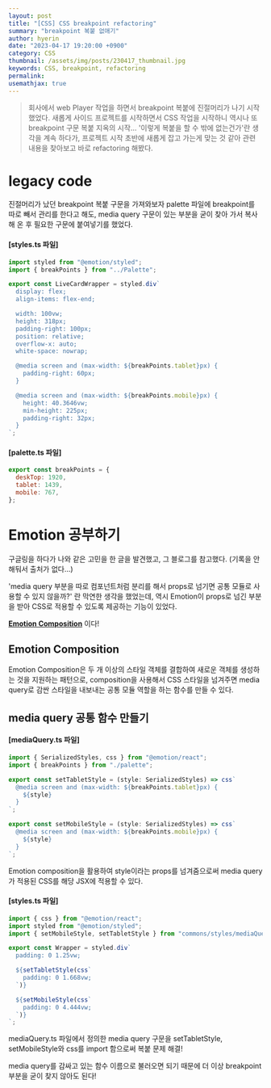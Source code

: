 ```yaml
---
layout: post
title: "[CSS] CSS breakpoint refactoring"
summary: "breakpoint 복붙 없애기"
author: hyerin
date: "2023-04-17 19:20:00 +0900"
category: CSS
thumbnail: /assets/img/posts/230417_thumbnail.jpg
keywords: CSS, breakpoint, refactoring
permalink:
usemathjax: true
---
```


> 회사에서 web Player 작업을 하면서 breakpoint 복붙에 진절머리가 나기 시작했었다. 새롭게 사이드 프로젝트를 시작하면서 CSS 작업을 시작하니 역시나 또 breakpoint 구문 복붙 지옥의 시작... '이렇게 복붙을 할 수 밖에 없는건가'란 생각을 계속 하다가, 프로젝트 시작 초반에 새롭게 잡고 가는게 맞는 것 같아 관련 내용을 찾아보고 바로 refactoring 해봤다.

# legacy code

진절머리가 났던 breakpoint 복붙 구문을 가져와보자
palette 파일에 breakpoint를 따로 빼서 관리를 한다고 해도, media query 구문이 있는 부분을 굳이 찾아 가서 복사해 온 후 필요한 구문에 붙여넣기를 했었다.

#### [styles.ts 파일]

```javascript
import styled from "@emotion/styled";
import { breakPoints } from "../Palette";

export const LiveCardWrapper = styled.div`
  display: flex;
  align-items: flex-end;

  width: 100vw;
  height: 318px;
  padding-right: 100px;
  position: relative;
  overflow-x: auto;
  white-space: nowrap;

  @media screen and (max-width: ${breakPoints.tablet}px) {
    padding-right: 60px;
  }

  @media screen and (max-width: ${breakPoints.mobile}px) {
    height: 40.3646vw;
    min-height: 225px;
    padding-right: 32px;
  }
`;
```

#### [palette.ts 파일]

```javascript
export const breakPoints = {
  deskTop: 1920,
  tablet: 1439,
  mobile: 767,
};
```

# Emotion 공부하기

구글링을 하다가 나와 같은 고민을 한 글을 발견했고, 그 블로그를 참고했다.
(기록을 안해둬서 출처가 없다...)

'media query 부분을 따로 컴포넌트처럼 분리를 해서 props로 넘기면 공통 모듈로 사용할 수 있지 않을까?' 란 막연한 생각을 했었는데, 역시 Emotion이 props로 넘긴 부분을 받아 CSS로 적용할 수 있도록 제공하는 기능이 있었다.

**[Emotion Composition](https://emotion.sh/docs/composition)** 이다!

## Emotion Composition

Emotion Composition은 두 개 이상의 스타일 객체를 결합하여 새로운 객체를 생성하는 것을 지원하는 패턴으로, composition을 사용해서 CSS 스타일을 넘겨주면 media query로 감싼 스타일을 내보내는 공통 모듈 역할을 하는 함수를 만들 수 있다.

## media query 공통 함수 만들기

#### [mediaQuery.ts 파일]

```javascript
import { SerializedStyles, css } from "@emotion/react";
import { breakPoints } from "./palette";

export const setTabletStyle = (style: SerializedStyles) => css`
  @media screen and (max-width: ${breakPoints.tablet}px) {
    ${style}
  }
`;

export const setMobileStyle = (style: SerializedStyles) => css`
  @media screen and (max-width: ${breakPoints.mobile}px) {
    ${style}
  }
`;
```

Emotion composition을 활용하여 style이라는 props를 넘겨줌으로써 media query가 적용된 CSS를 해당 JSX에 적용할 수 있다.

#### [styles.ts 파일]

```javascript
import { css } from "@emotion/react";
import styled from "@emotion/styled";
import { setMobileStyle, setTabletStyle } from "commons/styles/mediaQuery";

export const Wrapper = styled.div`
  padding: 0 1.25vw;

  ${setTabletStyle(css`
    padding: 0 1.668vw;
  `)}

  ${setMobileStyle(css`
    padding: 0 4.444vw;
  `)}
`;
```

mediaQuery.ts 파일에서 정의한 media query 구문을 setTabletStyle, setMobileStyle와 css를 import 함으로써 복붙 문제 해결!

media query를 감싸고 있는 함수 이름으로 불러오면 되기 때문에 더 이상 breakpoint 부분을 굳이 찾지 않아도 된다!
